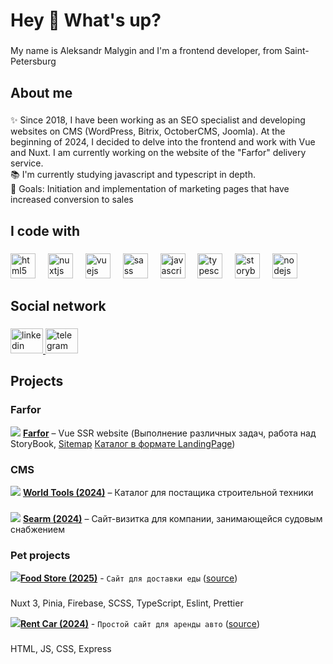 <h1 align="left">Hey 👋 What's up?</h1>

###

<p align="left">My name is Aleksandr Malygin and I'm a frontend developer, from Saint-Petersburg</p>

###

<h2 align="left">About me</h2>

###

<p align="left">✨ Since 2018, I have been working as an SEO specialist and developing websites on CMS (WordPress, Bitrix, OctoberCMS, Joomla). At the beginning of 2024, I decided to delve into the frontend and work with Vue and Nuxt. I am currently working on the website of the "Farfor" delivery service.<br>📚 I'm currently studying javascript and typescript in depth.<br>🎯 Goals: Initiation and implementation of marketing pages that have increased conversion to sales</p>

###

<h2 align="left">I code with</h2>

###

<div align="left">
  <img src="https://cdn.jsdelivr.net/gh/devicons/devicon/icons/html5/html5-original.svg" height="40" alt="html5 logo"  />
  <img width="12" />
  <img src="https://cdn.jsdelivr.net/gh/devicons/devicon/icons/nuxtjs/nuxtjs-original.svg" height="40" alt="nuxtjs logo"  />
  <img width="12" />
  <img src="https://cdn.jsdelivr.net/gh/devicons/devicon/icons/vuejs/vuejs-original.svg" height="40" alt="vuejs logo"  />
  <img width="12" />
  <img src="https://cdn.jsdelivr.net/gh/devicons/devicon/icons/sass/sass-original.svg" height="40" alt="sass logo"  />
  <img width="12" />
  <img src="https://cdn.jsdelivr.net/gh/devicons/devicon/icons/javascript/javascript-original.svg" height="40" alt="javascript logo"  />
  <img width="12" />
  <img src="https://cdn.jsdelivr.net/gh/devicons/devicon/icons/typescript/typescript-original.svg" height="40" alt="typescript logo"  />
  <img width="12" />
  <img src="https://cdn.jsdelivr.net/gh/devicons/devicon/icons/storybook/storybook-original.svg" height="40" alt="storybook logo"  />
  <img width="12" />
  <img src="https://cdn.jsdelivr.net/gh/devicons/devicon/icons/nodejs/nodejs-original.svg" height="40" alt="nodejs logo"  />
</div>

###

<h2 align="left">Social network</h2>

###

<div align="left">
  <a href="https://www.linkedin.com/in/aleksandr-malygin/" target="_blank">
    <img src="https://raw.githubusercontent.com/maurodesouza/profile-readme-generator/master/src/assets/icons/social/linkedin/default.svg" width="52" height="40" alt="linkedin logo"  />
  </a>
  <a href="https://t.me/dreake88" target="_blank">
    <img src="https://raw.githubusercontent.com/maurodesouza/profile-readme-generator/master/src/assets/icons/social/telegram/default.svg" width="52" height="40" alt="telegram logo"  />
  </a>
</div>

###

<h2 align="left">Projects</h2>

<h3 align="left">Farfor</h3> 

[![](https://img.icons8.com/external-tal-revivo-shadow-tal-revivo/16/000000/external-nuxt-js-a-free-and-open-source-web-application-framework-logo-shadow-tal-revivo.png)](https://ufa.farfor.ru/) [**Farfor**](https://ufa.farfor.ru/) – Vue SSR website (Выполнение различных задач, работа над StoryBook, [Sitemap](https://ufa.farfor.ru/sitemap/) [Каталог в формате LandingPage](https://ufa.farfor.ru/landing-page/))

<h3 align="left">CMS</h3>

[![](https://img.icons8.com/?size=16&id=v9uZbuVoWleB&format=png&color=000000)](https://world-tools.ru/) [**World Tools (2024)**](https://world-tools.ru/) – Каталог для постащика строительной техники

###

[![](https://img.icons8.com/?size=16&id=v9uZbuVoWleB&format=png&color=000000)](https://searm.ru) [**Searm (2024)**](https://searm.ru) – Сайт-визитка для компании, занимающейся судовым снабжением

<h3 align="left">Pet projects</h3>

[![](https://img.icons8.com/external-tal-revivo-shadow-tal-revivo/16/000000/external-nuxt-js-a-free-and-open-source-web-application-framework-logo-shadow-tal-revivo.png)]()[**Food Store (2025)**]() - `Сайт для доставки еды` ([source](https://github.com/ScripThor/Food-Store))

###

Nuxt 3, Pinia, Firebase, SCSS, TypeScript, Eslint, Prettier

[![](https://img.icons8.com/color/16/000000/html-5.png)]()[**Rent Car (2024)**]() - `Простой сайт для аренды авто` ([source](https://github.com/ScripThor/Rent-Car-Landing))

###

HTML, JS, CSS, Express

###
